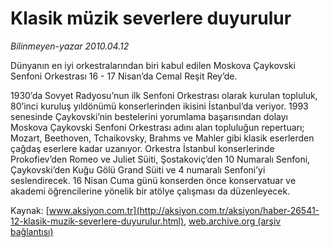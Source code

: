 # Klasik müzik severlere duyurulur

*Bilinmeyen-yazar 2010.04.12*

<font class="agenda2NewsSpot">
 Dünyanın en iyi orkestralarından biri kabul edilen Moskova Çaykovski Senfoni Orkestrası 16 - 17 Nisan’da Cemal Reşit Rey’de.
</font>
<font class="newsDetail">
 <p class="MsoNormal">
  1930’da Sovyet Radyosu’nun ilk Senfoni Orkestrası olarak kurulan topluluk, 80’inci kuruluş yıldönümü konserlerinden ikisini İstanbul’da veriyor. 1993 senesinde Çaykovski’nin bestelerini yorumlama başarısından dolayı Moskova Çaykovski Senfoni Orkestrası adını alan topluluğun repertuarı; Mozart, Beethoven, Tchaikovsky, Brahms ve Mahler gibi klasik eserlerden çağdaş eserlere kadar uzanıyor. Orkestra İstanbul konserlerinde Prokofiev’den Romeo ve Juliet Süiti, Şostakoviç’den 10 Numaralı Senfoni, Çaykovski’den Kuğu Gölü Grand Süiti ve 4 numaralı Senfoni’yi seslendirecek. 16 Nisan Cuma günü konserden önce konservatuar ve akademi öğrencilerine yönelik bir atölye çalışması da düzenleyecek.
 </p>
</font>

Kaynak: [www.aksiyon.com.tr](http://aksiyon.com.tr/aksiyon/haber-26541-12-klasik-muzik-severlere-duyurulur.html), [web.archive.org (arşiv bağlantısı)](http://web.archive.org/web/20101120000813/http://aksiyon.com.tr/aksiyon/haber-26541-12-klasik-muzik-severlere-duyurulur.html)
